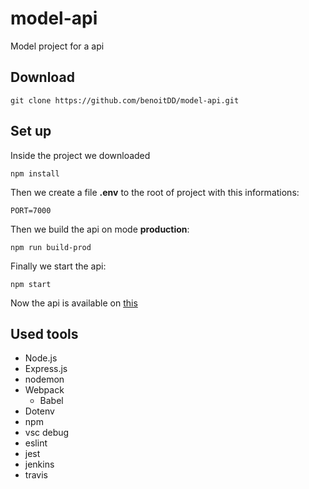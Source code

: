 # model-api
Model project for a api

## Download

`git clone https://github.com/benoitDD/model-api.git`

## Set up

Inside the project we downloaded

`npm install`

Then we create a file **.env** to the root of project with this informations:

```
PORT=7000
```

Then we build the api on mode **production**:

`npm run build-prod`

Finally we start the api:

`npm start`

Now the api is available on [this](http://localhost:7000)

## Used tools

* Node.js
* Express.js
* nodemon
* Webpack
    * Babel
* Dotenv
* npm
* vsc debug
* eslint
* jest
* jenkins
* travis
